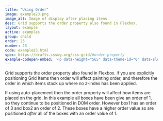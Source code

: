 ```yaml
---
title: "Using Order"
image: example23.png
image_alt: Image of display after placing items
desc: Grid supports the order property also found in Flexbox.
layout: example
active: examples
group: child
order: 23
number: 23
code: example23.html 
spec: https://drafts.csswg.org/css-grid/#order-property
example-codepen-embed: '<p data-height="565" data-theme-id="0" data-slug-hash="OVKPoy" data-default-tab="result" data-user="rachelandrew" class="codepen">See the Pen <a href="http://codepen.io/rachelandrew/pen/OVKPoy/">Grid by Example 23: Auto-placement and the order property</a> by rachelandrew (<a href="http://codepen.io/rachelandrew">@rachelandrew</a>) on <a href="http://codepen.io">CodePen</a>.</p>'
---
```


Grid supports the order property also found in Flexbox. If you are explicitly positioning Grid Items then order will affect painting order, and therefore the order in which items stack up where no z-index has been applied.

If using auto-placement then the order property will affect how items are placed on the grid. In this example all boxes have been give an order of 1, so they continue to be positioned in DOM order. However box1 has an order of 3 and box2 an order of 2. These boxes have a higher order value so are positioned *after* all of the boxes with an order value of 1.
